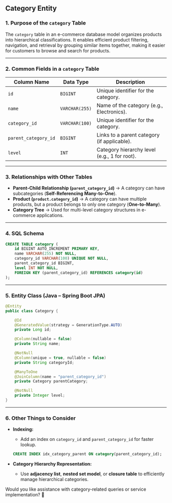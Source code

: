 ## **Category Entity**

### **1. Purpose of the `category` Table**  
The `category` table in an e-commerce database model organizes products into hierarchical classifications. It enables efficient product filtering, navigation, and retrieval by grouping similar items together, making it easier for customers to browse and search for products.

---

### **2. Common Fields in a `category` Table**  

| **Column Name**   | **Data Type**            | **Description**                              |
|-------------------|-------------------------|----------------------------------------------|
| `id`             | `BIGINT`                  | Unique identifier for the category.         |
| `name`           | `VARCHAR(255)`            | Name of the category (e.g., Electronics).   |
| `category_id`    | `VARCHAR(100)`            | Unique identifier for the category.         |
| `parent_category_id` | `BIGINT`              | Links to a parent category (if applicable).|
| `level`          | `INT`                     | Category hierarchy level (e.g., 1 for root).|

---

### **3. Relationships with Other Tables**  

- **Parent-Child Relationship (`parent_category_id`)** → A category can have subcategories (**Self-Referencing Many-to-One**).  
- **Product (`product.category_id`)** → A category can have multiple products, but a product belongs to only one category (**One-to-Many**).  
- **Category Tree** → Used for multi-level category structures in e-commerce applications.

---

### **4. SQL Schema**  
```sql
CREATE TABLE category (
    id BIGINT AUTO_INCREMENT PRIMARY KEY,
    name VARCHAR(255) NOT NULL,
    category_id VARCHAR(100) UNIQUE NOT NULL,
    parent_category_id BIGINT,
    level INT NOT NULL,
    FOREIGN KEY (parent_category_id) REFERENCES category(id)
);
```

---

### **5. Entity Class (Java – Spring Boot JPA)**  
```java
@Entity
public class Category {

    @Id
    @GeneratedValue(strategy = GenerationType.AUTO)
    private Long id;

    @Column(nullable = false)
    private String name;

    @NotNull
    @Column(unique = true, nullable = false)
    private String categoryId;

    @ManyToOne
    @JoinColumn(name = "parent_category_id")
    private Category parentCategory;

    @NotNull
    private Integer level;
}
```

---

### **6. Other Things to Consider**  

- **Indexing:**  
  - Add an index on `category_id` and `parent_category_id` for faster lookup.  
  ```sql
  CREATE INDEX idx_category_parent ON category(parent_category_id);
  ```

- **Category Hierarchy Representation:**  
  - Use **adjacency list**, **nested set model**, or **closure table** to efficiently manage hierarchical categories.

Would you like assistance with category-related queries or service implementation? 🚀
